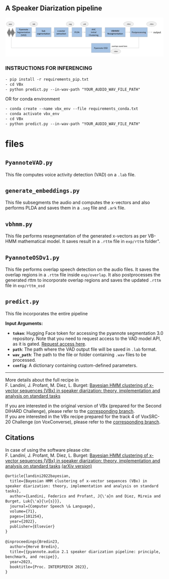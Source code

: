 ## A Speaker Diarization pipeline

<p align="center"><img src="info/VBHMM-OSDv1.png" alt="Illustration of pipeline." width="1000"/></p>

### INSTRUCTIONS FOR INFERENCING

```
- pip install -r requirements_pip.txt  
- cd VBx
- python predict.py --in-wav-path "YOUR_AUDIO_WAV_FILE_PATH"
```

OR for conda environment

```
- conda create --name vbx_env --file requirements_conda.txt
- conda activate vbx_env
- cd VBx
- python predict.py --in-wav-path "YOUR_AUDIO_WAV_FILE_PATH"
```

# files

## `PyannoteVAD.py`

This file computes voice activity detection (VAD) on a `.lab` file.

## `generate_embeddings.py`

This file subsegments the audio and computes the x-vectors and also performs PLDA and saves them in a `.seg` file and `.ark` file.

## `vbhmm.py`

This file performs resegmentation of the generated x-vectors as per VB-HMM mathematical model. It saves result in a `.rttm` file in `exp/rttm` folder".

## `PyannoteOSDv1.py`

This file performs overlap speech detection on the audio files. It saves the overlap regions in a `.rttm` file inside `exp/overlap`. It also postprocesses the generated rttm to incorporate overlap regions and saves the updated `.rttm` file in `exp/rttm_osd`

## `predict.py`

This file incorporates the entire pipeline

**Input Arguments:**

- **`token`**: Hugging Face token for accessing the pyannote segmentation 3.0 repository. Note that you need to request access to the VAD model API, as it is gated. [Request access here](https://huggingface.co/pyannote/segmentation-3.0).
- **`path`**: The path where the VAD output file will be saved in `.lab` format.
- **`wav_path`**: The path to the file or folder containing `.wav` files to be processed.
- **`config`**: A dictionary containing custom-defined parameters.

---

More details about the full recipe in\
F. Landini, J. Profant, M. Diez, L. Burget: [Bayesian HMM clustering of x-vector sequences (VBx) in speaker diarization: theory, implementation and analysis on standard tasks](https://www.sciencedirect.com/science/article/pii/S0885230821000619)

If you are interested in the original version of VBx (prepared for the Second DIHARD Challenge), please refer to the [corresponding branch](https://github.com/BUTSpeechFIT/VBx/tree/v1.0_DIHARDII).\
If you are interested in the VBx recipe prepared for the track 4 of VoxSRC-20 Challenge (on VoxConverse), please refer to the [corresponding branch](https://github.com/BUTSpeechFIT/VBx/tree/v1.1_VoxConverse2020).

## Citations

In case of using the software please cite:\
F. Landini, J. Profant, M. Diez, L. Burget: [Bayesian HMM clustering of x-vector sequences (VBx) in speaker diarization: theory, implementation and analysis on standard tasks](https://www.sciencedirect.com/science/article/pii/S0885230821000619) [(arXiv version)](https://arxiv.org/abs/2012.14952)

```
@article{landini2022bayesian,
  title={Bayesian HMM clustering of x-vector sequences (VBx) in speaker diarization: theory, implementation and analysis on standard tasks},
  author={Landini, Federico and Profant, J{\'a}n and Diez, Mireia and Burget, Luk{\'a}{\v{s}}},
  journal={Computer Speech \& Language},
  volume={71},
  pages={101254},
  year={2022},
  publisher={Elsevier}
}

@inproceedings{Bredin23,
  author={Hervé Bredin},
  title={{pyannote.audio 2.1 speaker diarization pipeline: principle, benchmark, and recipe}},
  year=2023,
  booktitle={Proc. INTERSPEECH 2023},
}
```
